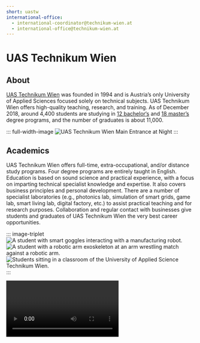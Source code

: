 ```yaml
---
short: uastw
international-office:
  - international-coordinator@technikum-wien.at
  - international-office@technikum-wien.at
---
```


# UAS Technikum Wien

## About

[UAS Technikum Wien](https://www.technikum-wien.at/en/) was founded in 1994 and is Austria’s only University of Applied Sciences focused solely on technical subjects.
UAS Technikum Wien offers high-quality teaching, research, and training.
As of December 2018, around 4,400 students are studying in [12 bachelor‘s](https://www.technikum-wien.at/en/study_programs/bachelor_s/) and [18 master’s](https://www.technikum-wien.at/en/study_programs/master_s/) degree programs, and the number of graduates is about 11,000.

::: full-width-image
<img :src="$withBase('/assets/img/partner/uastw/uastw-at-night.jpg')" title="UAS Technikum Wien (UAS TW) - Main Entrance" alt="UAS Technikum Wien Main Entrance at Night">
:::

## Academics

UAS Technikum Wien offers full-time, extra-occupational, and/or distance study programs.
Four degree programs are entirely taught in English.
Education is based on sound science and practical experience, with a focus on imparting technical specialist knowledge and expertise.
It also covers business principles and personal development.
There are a number of specialist laboratories (e.g., photonics lab, simulation of smart grids, game lab, smart living lab, digital factory, etc.) to assist practical teaching and for research purposes.
Collaboration and regular contact with businesses give students and graduates of UAS Technikum Wien the very best career opportunities.

::: image-triplet
<img :src="$withBase('/assets/img/partner/uastw/digital-factory-2.jpg')" title="UAS Technikum Wien (UAS TW) - Digital Factory" alt="A student with smart goggles interacting with a manufacturing robot.">
<img :src="$withBase('/assets/img/partner/uastw/digital-factory-3.jpg')" title="UAS Technikum Wien (UAS TW) - Digital Factory" alt="A student with a robotic arm exoskeleton at an arm wrestling match against a robotic arm.">
<img :src="$withBase('/assets/img/partner/uastw/classroom.jpg')" title="UAS Technikum Wien (UAS TW) - Classroom" alt="Students sitting in a classroom of the University of Applied Science Technikum Wien.">
:::

<Video id="xBFLoPRD6rE"/>

## Exchange Programme

Incoming exchange students from partner universities are free to select courses from different study programs and different semesters.
The academic year at UAS Technikum Wien is divided into winter (September – January) and summer term (February – July).
UAS Technikum Wien recommends 30 ECTS per semester, but demands that Incomings at least complete 15 ECTS per semester.
The English Course Guide, which can be downloaded on the [website](https://www.technikum-wien.at/en/international/incoming-mobility/incoming-students/), will help applicants to preselect courses.
Courses taught in German language are only available for Incomings with a sufficient command of the spoken and written language, which is level B2, according to the Common European Framework of Languages.
Further information about the incoming application process you can find [here](https://www.youtube.com/watch?v=Kq8CMjZZ-M8&list=PLLAHYlLahfjy-iZbzFbtTCQLz7I3aBA_N&index=5)!

<!-- more -->

